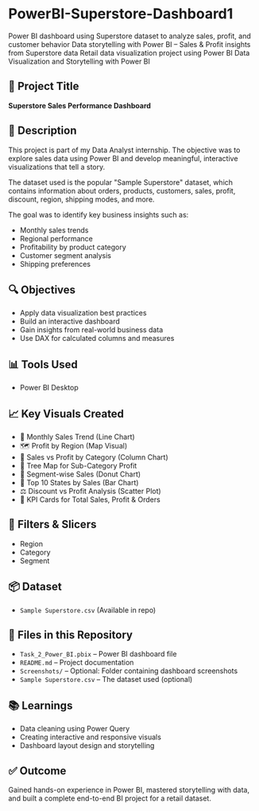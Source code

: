# PowerBI-Superstore-Dashboard1
Power BI dashboard using Superstore dataset to analyze sales, profit, and customer behavior  Data storytelling with Power BI – Sales &amp; Profit insights from Superstore data  Retail data visualization project using Power BI 
Data Visualization and Storytelling with Power BI

## 📁 Project Title
**Superstore Sales Performance Dashboard**

## 📌 Description
This project is part of my Data Analyst internship. The objective was to explore sales data using Power BI and develop meaningful, interactive visualizations that tell a story.

The dataset used is the popular "Sample Superstore" dataset, which contains information about orders, products, customers, sales, profit, discount, region, shipping modes, and more.

The goal was to identify key business insights such as:
- Monthly sales trends
- Regional performance
- Profitability by product category
- Customer segment analysis
- Shipping preferences

## 🔍 Objectives
- Apply data visualization best practices
- Build an interactive dashboard
- Gain insights from real-world business data
- Use DAX for calculated columns and measures

## 📊 Tools Used
- Power BI Desktop


## 📈 Key Visuals Created
- 📅 Monthly Sales Trend (Line Chart)
- 🗺️ Profit by Region (Map Visual)
- 🧮 Sales vs Profit by Category (Column Chart)
- 🧩 Tree Map for Sub-Category Profit
- 🍩 Segment-wise Sales (Donut Chart)
- 📌 Top 10 States by Sales (Bar Chart)
- ⚖️ Discount vs Profit Analysis (Scatter Plot)
- 📑 KPI Cards for Total Sales, Profit & Orders

## 🔁 Filters & Slicers
- Region
- Category
- Segment

## 📦 Dataset
- `Sample Superstore.csv` (Available in repo)

## 📁 Files in this Repository
- `Task_2_Power_BI.pbix` – Power BI dashboard file
- `README.md` – Project documentation
- `Screenshots/` – Optional: Folder containing dashboard screenshots
- `Sample Superstore.csv` – The dataset used (optional)



## 📚 Learnings
- Data cleaning using Power Query
- Creating interactive and responsive visuals
- Dashboard layout design and storytelling

## ✅ Outcome
Gained hands-on experience in Power BI, mastered storytelling with data, and built a complete end-to-end BI project for a retail dataset.

